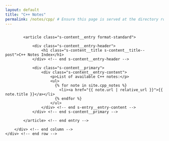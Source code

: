 ```yaml
---
layout: default
title: "C++ Notes"
permalink: /notes/cpp/ # Ensure this page is served at the directory root URL
---
```


<section class="s-content">
    <div class="row">
        <div class="column large-12">

            <article class="s-content__entry format-standard">

                <div class="s-content__entry-header">
                    <h1 class="s-content__title s-content__title--post">C++ Notes Index</h1>
                </div> <!-- end s-content__entry-header -->

                <div class="s-content__primary">
                    <div class="s-content__entry-content">
                        <p>List of available C++ notes:</p>
                        <ul>
                          {% for note in site.cpp_notes %}
                            <li><a href="{{ note.url | relative_url }}">{{ note.title }}</a></li>
                          {% endfor %}
                        </ul>
                    </div> <!-- end s-entry__entry-content -->
                </div> <!-- end s-content__primary -->

            </article> <!-- end entry -->

        </div> <!-- end column -->
    </div> <!-- end row -->
</section> <!-- end s-content -->
